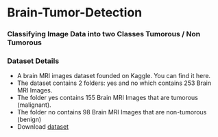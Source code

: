 # Brain-Tumor-Detection
### Classifying Image Data into two Classes Tumorous / Non Tumorous

### Dataset Details
- A brain MRI images dataset founded on Kaggle. You can find it here.
- The dataset contains 2 folders: yes and no which contains 253 Brain MRI Images.
- The folder yes contains 155 Brain MRI Images that are tumorous (malignant).
- The folder no contains 98 Brain MRI Images that are non-tumorous (benign)
- Download <a href="https://www.kaggle.com/navoneel/brain-mri-images-for-brain-tumor-detection">dataset</a>

